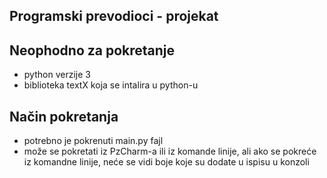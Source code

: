 ## Programski prevodioci - projekat

## Neophodno za pokretanje
* python verzije 3 <br />
* biblioteka textX koja se intalira u python-u <br />


## Način pokretanja
* potrebno je pokrenuti main.py fajl <br />
* može se pokretati iz PzCharm-a ili iz komande linije, ali ako se pokreće iz komandne linije, neće se vidi boje koje su dodate u ispisu u konzoli


